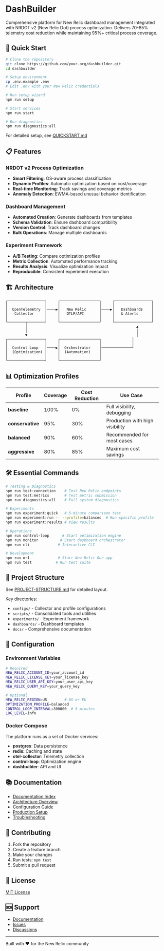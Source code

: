 # DashBuilder

Comprehensive platform for New Relic dashboard management integrated with NRDOT v2 (New Relic Dot) process optimization. Delivers 70-85% telemetry cost reduction while maintaining 95%+ critical process coverage.

## 🚀 Quick Start

```bash
# Clone the repository
git clone https://github.com/your-org/dashbuilder.git
cd dashbuilder

# Setup environment
cp .env.example .env
# Edit .env with your New Relic credentials

# Run setup wizard
npm run setup

# Start services
npm run start

# Run diagnostics
npm run diagnostics:all
```

For detailed setup, see [QUICKSTART.md](QUICKSTART.md)

## 📋 Features

### NRDOT v2 Process Optimization
- **Smart Filtering**: OS-aware process classification
- **Dynamic Profiles**: Automatic optimization based on cost/coverage
- **Real-time Monitoring**: Track savings and coverage metrics
- **Anomaly Detection**: EWMA-based unusual behavior identification

### Dashboard Management
- **Automated Creation**: Generate dashboards from templates
- **Schema Validation**: Ensure dashboard compatibility
- **Version Control**: Track dashboard changes
- **Bulk Operations**: Manage multiple dashboards

### Experiment Framework
- **A/B Testing**: Compare optimization profiles
- **Metric Collection**: Automated performance tracking
- **Results Analysis**: Visualize optimization impact
- **Reproducible**: Consistent experiment execution

## 🏗️ Architecture

```
┌─────────────────┐     ┌──────────────────┐     ┌─────────────────┐
│                 │     │                  │     │                 │
│  OpenTelemetry  │────▶│   New Relic      │────▶│   Dashboards    │
│   Collector     │     │   OTLP/API       │     │   & Alerts      │
│                 │     │                  │     │                 │
└────────┬────────┘     └──────────────────┘     └─────────────────┘
         │                                                  ▲
         │                                                  │
         ▼                                                  │
┌─────────────────┐     ┌──────────────────┐              │
│                 │     │                  │              │
│  Control Loop   │────▶│  Orchestrator    │──────────────┘
│  (Optimization) │     │  (Automation)    │
│                 │     │                  │
└─────────────────┘     └──────────────────┘
```

## 📊 Optimization Profiles

| Profile | Coverage | Cost Reduction | Use Case |
|---------|----------|----------------|----------|
| **baseline** | 100% | 0% | Full visibility, debugging |
| **conservative** | 95% | 30% | Production with high visibility |
| **balanced** | 90% | 60% | Recommended for most cases |
| **aggressive** | 80% | 85% | Maximum cost savings |

## 🛠️ Essential Commands

```bash
# Testing & Diagnostics
npm run test:connection    # Test New Relic endpoints
npm run test:metrics       # Test metric submission
npm run diagnostics:all    # Full system diagnostics

# Experiments
npm run experiment:quick   # 5-minute comparison test
npm run experiment:run -- --profile=balanced  # Run specific profile
npm run experiment:results # View results

# Operations
npm run control-loop      # Start optimization engine
npm run monitor          # Start dashboard orchestrator
npm run cli             # Interactive CLI

# Development
npm run nr1             # Start New Relic One app
npm run test           # Run test suite
```

## 📁 Project Structure

See [PROJECT-STRUCTURE.md](PROJECT-STRUCTURE.md) for detailed layout.

Key directories:
- `configs/` - Collector and profile configurations
- `scripts/` - Consolidated tools and utilities
- `experiments/` - Experiment framework
- `dashboards/` - Dashboard templates
- `docs/` - Comprehensive documentation

## 🔧 Configuration

### Environment Variables

```bash
# Required
NEW_RELIC_ACCOUNT_ID=your_account_id
NEW_RELIC_LICENSE_KEY=your_license_key
NEW_RELIC_USER_API_KEY=your_user_api_key
NEW_RELIC_QUERY_KEY=your_query_key

# Optional
NEW_RELIC_REGION=US        # US or EU
OPTIMIZATION_PROFILE=balanced
CONTROL_LOOP_INTERVAL=300000  # 5 minutes
LOG_LEVEL=info
```

### Docker Compose

The platform runs as a set of Docker services:
- **postgres**: Data persistence
- **redis**: Caching and state
- **otel-collector**: Telemetry collection
- **control-loop**: Optimization engine
- **dashbuilder**: API and UI

## 📚 Documentation

- [Documentation Index](docs/README.md)
- [Architecture Overview](docs/01-overview.md)
- [Configuration Guide](docs/02-configuration.md)
- [Production Setup](docs/production-setup.md)
- [Troubleshooting](docs/TROUBLESHOOTING_RUNBOOK.md)

## 🤝 Contributing

1. Fork the repository
2. Create a feature branch
3. Make your changes
4. Run tests: `npm test`
5. Submit a pull request

## 📄 License

[MIT License](LICENSE)

## 🆘 Support

- [Documentation](docs/)
- [Issues](https://github.com/your-org/dashbuilder/issues)
- [Discussions](https://github.com/your-org/dashbuilder/discussions)

---

Built with ❤️ for the New Relic community